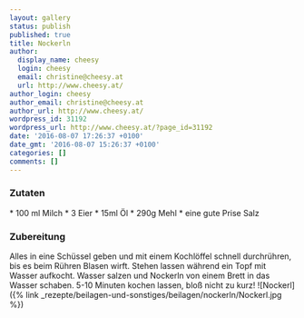 ```yaml
---
layout: gallery
status: publish
published: true
title: Nockerln
author:
  display_name: cheesy
  login: cheesy
  email: christine@cheesy.at
  url: http://www.cheesy.at/
author_login: cheesy
author_email: christine@cheesy.at
author_url: http://www.cheesy.at/
wordpress_id: 31192
wordpress_url: http://www.cheesy.at/?page_id=31192
date: '2016-08-07 17:26:37 +0100'
date_gmt: '2016-08-07 15:26:37 +0100'
categories: []
comments: []
---
```

### Zutaten
\* 100 ml Milch
\* 3 Eier
\* 15ml Öl
\* 290g Mehl
\* eine gute Prise Salz
### Zubereitung
Alles in eine Schüssel geben und mit einem Kochlöffel schnell durchrühren, bis es beim Rühren Blasen wirft. Stehen lassen während ein Topf mit Wasser aufkocht. Wasser salzen und Nockerln von einem Brett in das Wasser schaben. 5-10 Minuten kochen lassen, bloß nicht zu kurz!
![Nockerl]({% link _rezepte/beilagen-und-sonstiges/beilagen/nockerln/Nockerl.jpg %})

